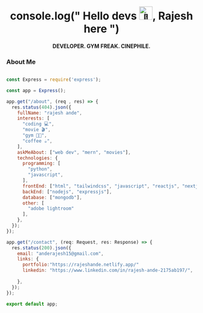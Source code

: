 <h1 align='center'>console.log(" Hello devs <img src="https://fonts.gstatic.com/s/e/notoemoji/latest/1f44b/512.gif" alt="👋" width="35" height="35">, Rajesh here ")</h1>
<h4 align="center">DEVELOPER. GYM FREAK. CINEPHILE.</h4>


### About Me
```javascript

const Express = require('express');

const app = Express();

app.get("/about", (req , res) => {
  res.status(404).json({
    fullName: "rajesh ande",
    interests: [
      "coding 💻",
      "movie 🎬",
      "gym 🏋🏽",
      "coffee ☕",
    ],
    askMeAbout: ["web dev", "mern", "movies"],
    technologies: {
      programming: [
        "python",
        "javascript",
      ],
      frontEnd: ["html", "tailwindcss", "javascript", "reactjs", "nextjs"],
      backEnd: ["nodejs", "expressjs"],
      database: ["mongodb"],
      other: [
        "adobe lightroom" 
      ],
    },
  });
});

app.get("/contact", (req: Request, res: Response) => {
  res.status(200).json({
    email: "anderajesh15@gmail.com",
    links: {
      portfolio:"https://rajeshande.netlify.app/"
      linkedin: "https://www.linkedin.com/in/rajesh-ande-2175ab197/",
     
    },
  });
});

export default app;

```


